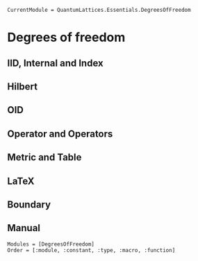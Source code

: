 ```@meta
CurrentModule = QuantumLattices.Essentials.DegreesOfFreedom
```

# Degrees of freedom

## IID, Internal and Index

## Hilbert

## OID

## Operator and Operators

## Metric and Table

## LaTeX

## Boundary

## Manual

```@autodocs
Modules = [DegreesOfFreedom]
Order = [:module, :constant, :type, :macro, :function]
```
